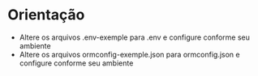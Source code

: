 # Orientação
 - Altere os arquivos .env-exemple para .env e configure conforme seu ambiente
 - Altere os arquivos ormconfig-exemple.json para ormconfig.json e configure conforme seu ambiente


